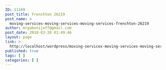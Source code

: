 ```yaml
---
ID: 11169
post_title: Frenchton 26219
post_name: >
  moving-services-moving-services-moving-services-frenchton-26219
author: mrgabonijeff@gmail.com
post_date: 2018-03-28 01:49:46
layout: page
link: >
  http://localhost/wordpress/moving-services-moving-services-moving-services-frenchton-26219/
published: true
tags: [ ]
categories: [ ]
---
```

